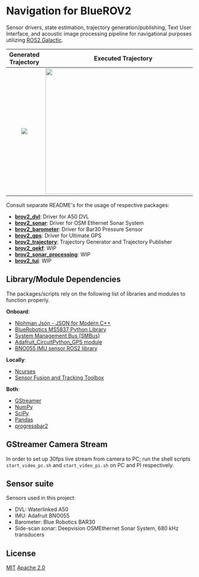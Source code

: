 # Navigation for BlueROV2
Sensor drivers, state estimation, trajectory generation/publishing, Text User Interface, and acoustic image processing pipeline for navigational purposes utilizing [ROS2 Galactic](https://docs.ros.org/en/ros2_documentation/galactic/index.html).

Generated Trajectory       |   Executed Trajectory
:-------------------------: | :-------------------------:
![](https://github.com/bjornrho/Navigation-brov2/blob/main/doc/circle_trajectory.gif)  | <img src="https://github.com/bjornrho/Navigation-brov2/blob/main/doc/circle_MC_cropped.gif" width="420" height="339" />




Consult separate README's for the usage of respective packages:
* [**brov2_dvl**](src/brov2_dvl/): Driver for A50 DVL
* [**brov2_sonar**](src/brov2_sonar/): Driver for OSM Ethernet Sonar System
* [**brov2_barometer**](src/brov2_barometer/): Driver for Bar30 Pressure Sensor
* [**brov2_gps**](src/brov2_gps/): Driver for Ultimate GPS
* [**brov2_trajectory**](src/brov2_trajectory/): Trajectory Generator and Trajectory Publisher
* [**brov2_qekf**](src/brov2_qekf/): WIP
* [**brov2_sonar_processing**](src/brov2_sonar_processing/): WIP
* [**brov2_tui**](src/brov2_tui/): WIP

## Library/Module Dependencies
The packages/scripts rely on the following list of libraries and modules to function properly. 

**Onboard**:

* [Nlohman Json - JSON for Modern C++ ](https://github.com/nlohmann/json)
* [BlueRobotics MS5837 Python Library](https://github.com/bluerobotics/ms5837-python)
* [System Management Bus (SMBus)](http://smbus.org/)
* [Adafruit_CircuitPython_GPS module](https://github.com/adafruit/Adafruit_CircuitPython_GPS)
* [BNO055 IMU sensor ROS2 library](https://github.com/flynneva/bno055)

**Locally**:

* [Ncurses](https://tldp.org/HOWTO/NCURSES-Programming-HOWTO/)
* [Sensor Fusion and Tracking Toolbox](https://se.mathworks.com/help/fusion/index.html?s_tid=CRUX_lftnav)

**Both**:

* [GStreamer](https://gstreamer.freedesktop.org/documentation/installing/on-linux.html?gi-language=c)
* [NumPy](https://numpy.org/)
* [SciPy](https://scipy.org/)
* [Pandas](https://pandas.pydata.org/)
* [progressbar2](https://progressbar-2.readthedocs.io/en/latest/)

## GStreamer Camera Stream
In order to set up 30fps live stream from camera to PC; run the shell scripts `start_video_pc.sh` and `start_video_pi.sh` on PC and PI respectively.

## Sensor suite
Sensors used in this project:

* DVL: Waterlinked A50
* IMU: Adafruit BNO055
* Barometer: Blue Robotics BAR30
* Side-scan sonar: Deepvision OSMEthernet Sonar System, 680 kHz transducers


## License
[MIT](https://choosealicense.com/licenses/mit/)
[Apache 2.0](https://choosealicense.com/licenses/apache-2.0/)

